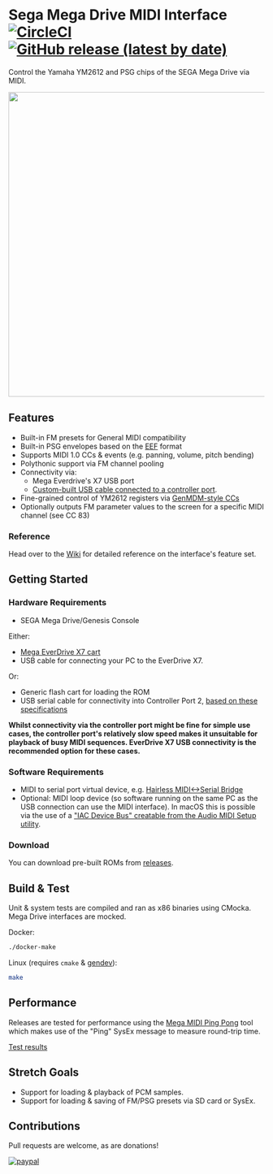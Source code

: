 # Sega Mega Drive MIDI Interface [![CircleCI](https://circleci.com/gh/rhargreaves/mega-drive-midi-interface.svg?style=svg)](https://circleci.com/gh/rhargreaves/mega-drive-midi-interface) [![GitHub release (latest by date)](https://img.shields.io/github/v/release/rhargreaves/mega-drive-midi-interface?style=plastic)](https://github.com/rhargreaves/mega-drive-midi-interface/releases)

Control the Yamaha YM2612 and PSG chips of the SEGA Mega Drive via MIDI.

<p align="center">
    <img src="https://github.com/rhargreaves/mega-drive-midi-interface/raw/master/docs/screenshot.jpg" width="600" />
</p>

## Features

- Built-in FM presets for General MIDI compatibility
- Built-in PSG envelopes based on the [EEF](<https://github.com/rhargreaves/mega-drive-midi-interface/wiki/PSG-Envelopes>) format
- Supports MIDI 1.0 CCs & events (e.g. panning, volume, pitch bending)
- Polythonic support via FM channel pooling
- Connectivity via:
  - Mega Everdrive's X7 USB port
  - [Custom-built USB cable connected to a controller port](https://github.com/rhargreaves/mega-drive-serial-port#hardware).
- Fine-grained control of YM2612 registers via [GenMDM-style CCs](https://catskullelectronics.com/public/genMDM.pdf)
- Optionally outputs FM parameter values to the screen for a specific MIDI channel (see CC 83)

### Reference

Head over to the [Wiki](https://github.com/rhargreaves/mega-drive-midi-interface/wiki/) for detailed reference on the interface's feature set.

## Getting Started

### Hardware Requirements

- SEGA Mega Drive/Genesis Console

Either:

- [Mega EverDrive X7 cart](https://krikzz.com/store/home/33-mega-everdrive-v2.html)
- USB cable for connecting your PC to the EverDrive X7.

Or:

- Generic flash cart for loading the ROM
- USB serial cable for connectivity into Controller Port 2, [based on these specifications](https://github.com/rhargreaves/mega-drive-serial-port#hardware)

**Whilst connectivity via the controller port might be fine for simple use cases, the controller port's relatively slow speed makes it unsuitable for playback of busy MIDI sequences. EverDrive X7 USB connectivity is the recommended option for these cases.**

### Software Requirements

- MIDI to serial port virtual device, e.g. [Hairless MIDI<->Serial Bridge](http://projectgus.github.io/hairless-midiserial/)
- Optional: MIDI loop device (so software running on the same PC as the USB connection can use the MIDI interface). In macOS this is possible via the use of a ["IAC Device Bus" creatable from the Audio MIDI Setup utility](https://help.ableton.com/hc/en-us/articles/209774225-Using-virtual-MIDI-buses).

### Download

You can download pre-built ROMs from [releases](https://github.com/rhargreaves/mega-drive-midi-interface/releases).

## Build & Test

Unit & system tests are compiled and ran as x86 binaries using CMocka. Mega Drive interfaces are mocked.

Docker:

```sh
./docker-make
```

Linux (requires `cmake` & [gendev](https://github.com/kubilus1/gendev)):

```sh
make
```

## Performance

Releases are tested for performance using the [Mega MIDI Ping Pong](https://github.com/rhargreaves/mega-midi-ping-pong) tool which makes use of the "Ping" SysEx message to measure round-trip time.

[Test results](https://github.com/rhargreaves/mega-midi-ping-pong#results)

## Stretch Goals

- Support for loading & playback of PCM samples.
- Support for loading & saving of FM/PSG presets via SD card or SysEx.

## Contributions

Pull requests are welcome, as are donations!

[![paypal](https://www.paypalobjects.com/en_US/i/btn/btn_donateCC_LG.gif)](https://www.paypal.com/cgi-bin/webscr?cmd=_s-xclick&hosted_button_id=4VY6LCUMYLD42&source=url)
